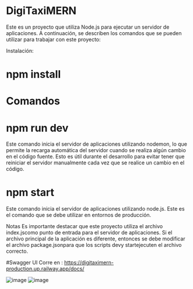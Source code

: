 # DigiTaxiMERN

Este es un proyecto que utiliza Node.js para ejecutar un servidor de aplicaciones. A continuación, se describen los comandos que se pueden utilizar para trabajar con este proyecto:

Instalación:
# npm install

# Comandos
# npm run dev
Este comando inicia el servidor de aplicaciones utilizando nodemon, lo que permite la recarga automática del servidor cuando se realiza algún cambio en el código fuente. Esto es útil durante el desarrollo para evitar tener que reiniciar el servidor manualmente cada vez que se realice un cambio en el código.

# npm start
Este comando inicia el servidor de aplicaciones utilizando node.js. Este es el comando que se debe utilizar en entornos de producción.

Notas
Es importante destacar que este proyecto utiliza el archivo index.jscomo punto de entrada para el servidor de aplicaciones. Si el archivo principal de la aplicación es diferente, entonces se debe modificar el archivo package.jsonpara que los scripts devy startejecuten el archivo correcto.


#Swagger UI 
Corre en : https://digitaximern-production.up.railway.app/docs/

![image](https://user-images.githubusercontent.com/86330565/227593227-c1a0a36c-e94d-461c-8ff8-26ba48ed8539.png)
![image](https://user-images.githubusercontent.com/86330565/227593254-af449fc2-d625-423d-8ad3-01634bbb0775.png)
